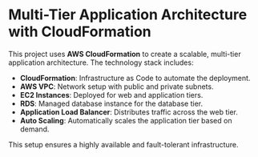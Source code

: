# **Multi-Tier Application Architecture with CloudFormation**

This project uses **AWS CloudFormation** to create a scalable, multi-tier application architecture. The technology stack includes:

- **CloudFormation**: Infrastructure as Code to automate the deployment.
- **AWS VPC**: Network setup with public and private subnets.
- **EC2 Instances**: Deployed for web and application tiers.
- **RDS**: Managed database instance for the database tier.
- **Application Load Balancer**: Distributes traffic across the web tier.
- **Auto Scaling**: Automatically scales the application tier based on demand.

This setup ensures a highly available and fault-tolerant infrastructure.
